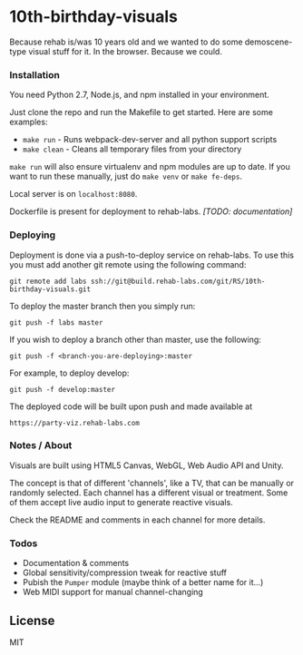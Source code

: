 # 10th-birthday-visuals

Because rehab is/was 10 years old and we wanted to do some demoscene-type
visual stuff for it.  In the browser.  Because we could.

### Installation

You need Python 2.7, Node.js, and npm installed in your environment.

Just clone the repo and run the Makefile to get started. Here are some
examples:

  * `make run` - Runs webpack-dev-server and all python support scripts
  * `make clean` - Cleans all temporary files from your directory

`make run` will also ensure virtualenv and npm modules are up to date. If you
want to run these manually, just do `make venv` or `make fe-deps`.

Local server is on `localhost:8080`.

Dockerfile is present for deployment to rehab-labs. _[TODO: documentation]_

### Deploying

Deployment is done via a push-to-deploy service on rehab-labs. To use this
you must add another git remote using the following command:

`git remote add labs ssh://git@build.rehab-labs.com/git/RS/10th-birthday-visuals.git`

To deploy the master branch then you simply run:

`git push -f labs master`

If you wish to deploy a branch other than master, use the following:

`git push -f <branch-you-are-deploying>:master`

For example, to deploy develop:

`git push -f develop:master`

The deployed code will be built upon push and made available at

`https://party-viz.rehab-labs.com`

### Notes / About

Visuals are built using HTML5 Canvas, WebGL, Web Audio API and Unity.

The concept is that of different 'channels', like a TV, that can be manually
or randomly selected.  Each channel has a different visual or treatment.
Some of them accept live audio input to generate reactive visuals.

Check the README and comments in each channel for more details.

### Todos

 - Documentation & comments
 - Global sensitivity/compression tweak for reactive stuff
 - Pubish the `Pumper` module (maybe think of a better name for it...)
 - Web MIDI support for manual channel-changing

License
----

MIT
